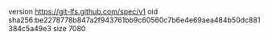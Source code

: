 version https://git-lfs.github.com/spec/v1
oid sha256:be2278778b847a2f943761bb9c60560c7b6e4e69aea484b50dc881384c5a49e3
size 7080
